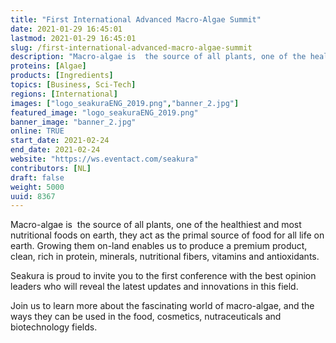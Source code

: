 ```yaml
---
title: "First International Advanced Macro-Algae Summit"
date: 2021-01-29 16:45:01
lastmod: 2021-01-29 16:45:01
slug: /first-international-advanced-macro-algae-summit
description: "Macro-algae is  the source of all plants, one of the healthiest and most nutritional foods on earth, they act as the primal source of food for all life on earth. Growing them on-land enables us to produce a premium product, clean, rich in protein, minerals, nutritional fibers, vitamins and antioxidants.Seakura is proud to invite you to the first conference with the best opinion leaders who will reveal the latest updates and innovations in this field. "
proteins: [Algae]
products: [Ingredients]
topics: [Business, Sci-Tech]
regions: [International]
images: ["logo_seakuraENG_2019.png","banner_2.jpg"]
featured_image: "logo_seakuraENG_2019.png"
banner_image: "banner_2.jpg"
online: TRUE
start_date: 2021-02-24
end_date: 2021-02-24
website: "https://ws.eventact.com/seakura"
contributors: [NL]
draft: false
weight: 5000
uuid: 8367
---
```

<p>Macro-algae is  the source of all plants, one of the healthiest and most nutritional foods on earth, they act as the primal source of food for all life on earth. Growing them on-land enables us to produce a premium product, clean, rich in protein, minerals, nutritional fibers, vitamins and antioxidants.</p>
<p>Seakura is proud to invite you to the first conference with the best opinion leaders who will reveal the latest updates and innovations in this field. </p>
<p>Join us to learn more about the fascinating world of macro-algae, and the ways they can be used in the food, cosmetics, nutraceuticals and biotechnology fields.</p>

